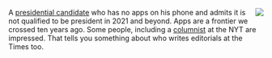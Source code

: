 <img src="http://scripting.com/images/2020/01/13/whitehouse.png" border="0" align="right">A <a href="https://theweek.com/speedreads/889104/bernie-sanders-zero-apps-phone">presidential candidate</a> who has no apps on his phone and admits it is not qualified to be president in 2021 and beyond. Apps are a frontier we crossed ten years ago.  Some people, including a <a href="https://twitter.com/davewiner/status/1216759643080359936">columnist</a> at the NYT are impressed. That tells you something about who writes editorials at the Times too. 
